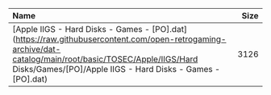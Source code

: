 |Name|Size|
|:---|---:|
|[Apple IIGS - Hard Disks - Games - [PO].dat](https://raw.githubusercontent.com/open-retrogaming-archive/dat-catalog/main/root/basic/TOSEC/Apple/IIGS/Hard Disks/Games/[PO]/Apple IIGS - Hard Disks - Games - [PO].dat)|3126|
